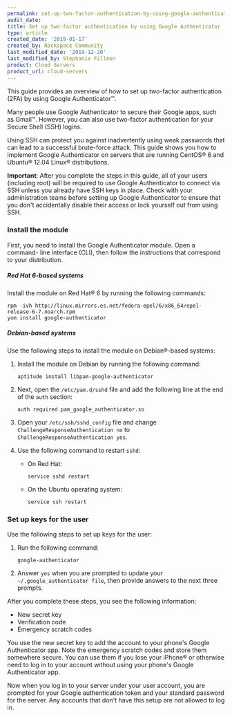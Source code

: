```yaml
---
permalink: set-up-two-factor-authentication-by-using-google-authenticator/
audit_date:
title: Set up two-factor authentication by using Google Authenticator
type: article
created_date: '2019-01-17'
created_by: Rackspace Community
last_modified_date: '2019-12-20'
last_modified_by: Stephanie Fillmon
product: Cloud Servers
product_url: cloud-servers
---
```


This guide provides an overview of how to set up two-factor authentication
(2FA) by using Google Authenticator&trade;.

Many people use Google Authenticator to secure their Google apps, such as
Gmail&trade;. However, you can also use two-factor authentication for your
Secure Shell (SSH) logins.

Using SSH can protect you against inadvertently using weak passwords that can
lead to a successful brute-force attack. This guide shows you how to implement
Google Authenticator on servers that are running CentOS&reg; 6 and Ubuntu&reg;
12.04 Linux&reg; distributions.

**Important**: After you complete the steps in this guide, all of your users
(including root) will be required to use Google Authenticator to connect via
SSH unless you already have SSH keys in place. Check with your administration
teams before setting up Google Authenticator to ensure that you don't
accidentally disable their access or lock yourself out from using SSH.

### Install the module

First, you need to install the Google Authenticator module. Open a command-
line interface (CLI), then follow the instructions that correspond to your
distribution.

##### Red Hat 6-based systems

Install the module on Red Hat&reg; 6 by running the following commands:

    rpm -ivh http://linux.mirrors.es.net/fedora-epel/6/x86_64/epel-release-6-7.noarch.rpm
    yum install google-authenticator

##### Debian-based systems

Use the following steps to install the module on Debian&reg;-based systems:

1. Install the module on Debian by running the following command:

       aptitude install libpam-google-authenticator

2. Next, open the `/etc/pam.d/sshd` file and add the following line at the end
   of the `auth` section:

       auth required pam_google_authenticator.so

3. Open your `/etc/ssh/sshd_config` file and change
   `ChallengeResponseAuthentication no` to
   `ChallengeResponseAuthentication yes`.

4. Use the following command to restart `sshd`:

   - On Red Hat:

         service sshd restart

   - On the Ubuntu operating system:

         service ssh restart

### Set up keys for the user

Use the following steps to set up keys for the user:

1. Run the following command:

       google-authenticator

2. Answer `yes` when you are prompted to update your
   `~/.google_authenticator file`, then provide answers to the
   next three prompts.

After you complete these steps, you see the following information:

- New secret key
- Verification code
- Emergency scratch codes

You use the new secret key to add the account to your phone's Google
Authenticator app. Note the emergency scratch codes and store them somewhere
secure. You can use them if you lose your iPhone&reg; or otherwise need to log
in to your account without using your phone's Google Authenticator app.

Now when you log in to your server under your user account, you are prompted
for your Google authentication token and your standard password for the
server. Any accounts that don't have this setup are not allowed to log in.

